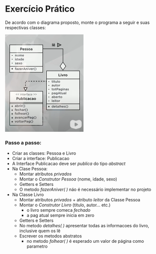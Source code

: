 # Exercício Prático

De acordo com o diagrama proposto, monte o programa a seguir e suas respectivas classes:

![Diagrama UML do Exercício. Fonte: Curso em Vídeo (Youtube)](https://github.com/eliasalbuquerque/poo-java/blob/main/aula09/diagramaUML.png "Curso em Vídeo")


### Passo a passo:

- Criar as classes: Pessoa e Livro
- Criar a interface: Publicacao
- A Interface Publicacao deve ser *publica* do tipo *abstract*
- Na Clase Pessoa:
    - Montar atributos *privados*
    - Montar o *Construtor Pessoa* (nome, idade, sexo) 
    - Getters e Setters
    - O metodo *fazerAniver( )* náo é necessário implementar no projeto
- Na Classe Livro
    - Montar atributos *privados* + atributo *leitor* da Classe Pessoa
    - Montar o *Construtor Livro* (titulo, autor... etc.) 
        - o livro sempre comeca *fechado*
        - a pag atual sempre inicia em zero
    - Getters e Setters
    - No metodo *detalhes( )* apresentar todas as informacoes do livro, inclusive quem os lê
    - Escrever os metodos abstratos
        - no metodo *folhear( )* é esperado um valor de página como parametro